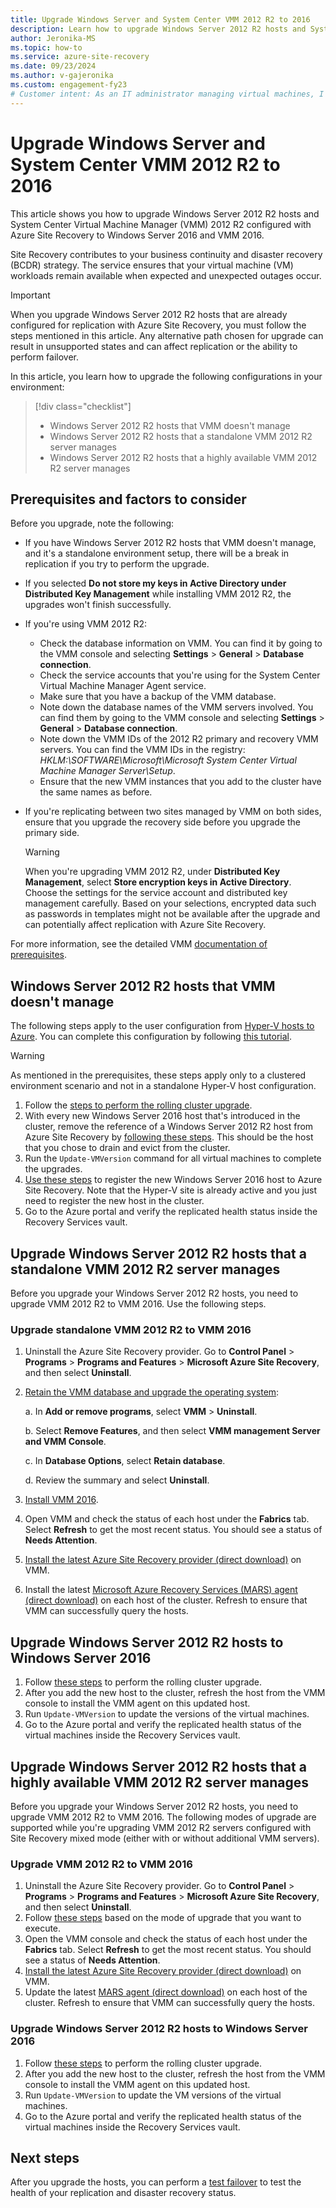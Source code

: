 ```yaml
---
title: Upgrade Windows Server and System Center VMM 2012 R2 to 2016 
description: Learn how to upgrade Windows Server 2012 R2 hosts and System Center Virtual Machine Manager 2012 R2 configured with Azure Site Recovery to Windows Server 2016 and Virtual Machine Manager 2016.
author: Jeronika-MS
ms.topic: how-to
ms.service: azure-site-recovery
ms.date: 09/23/2024
ms.author: v-gajeronika
ms.custom: engagement-fy23
# Customer intent: As an IT administrator managing virtual machines, I want to upgrade Windows Server and System Center VMM from 2012 R2 to 2016, so that I can ensure continuity, enhance disaster recovery capabilities, and maintain system compatibility.
---
```


# Upgrade Windows Server and System Center VMM 2012 R2 to 2016

This article shows you how to upgrade Windows Server 2012 R2 hosts and System Center Virtual Machine Manager (VMM) 2012 R2 configured with Azure Site Recovery to Windows Server 2016 and VMM 2016.

Site Recovery contributes to your business continuity and disaster recovery (BCDR) strategy. The service ensures that your virtual machine (VM) workloads remain available when expected and unexpected outages occur.

> [!IMPORTANT]
> When you upgrade Windows Server 2012 R2 hosts that are already configured for replication with Azure Site Recovery, you must follow the steps mentioned in this article. Any alternative path chosen for upgrade can result in unsupported states and can affect replication or the ability to perform failover.

In this article, you learn how to upgrade the following configurations in your environment:

> [!div class="checklist"]
> * Windows Server 2012 R2 hosts that VMM doesn't manage
> * Windows Server 2012 R2 hosts that a standalone VMM 2012 R2 server manages
> * Windows Server 2012 R2 hosts that a highly available VMM 2012 R2 server manages

## Prerequisites and factors to consider

Before you upgrade, note the following:

- If you have Windows Server 2012 R2 hosts that VMM doesn't manage, and it's a standalone environment setup, there will be a break in replication if you try to perform the upgrade.
- If you selected **Do not store my keys in Active Directory under Distributed Key Management** while installing VMM 2012 R2, the upgrades won't finish successfully.

- If you're using VMM 2012 R2:

  - Check the database information on VMM. You can find it by going to the VMM console and selecting **Settings** > **General** > **Database connection**.
  - Check the service accounts that you're using for the System Center Virtual Machine Manager Agent service.
  - Make sure that you have a backup of the VMM database.
  - Note down the database names of the VMM servers involved. You can find them by going to the VMM console and selecting **Settings** > **General** > **Database connection**.
  - Note down the VMM IDs of the 2012 R2 primary and recovery VMM servers. You can find the VMM IDs in the registry: *HKLM:\SOFTWARE\Microsoft\Microsoft System Center Virtual Machine Manager Server\Setup*.
  - Ensure that the new VMM instances that you add to the cluster have the same names as before.

- If you're replicating between two sites managed by VMM on both sides, ensure that you upgrade the recovery side before you upgrade the primary side.
  > [!WARNING]
  > When you're upgrading VMM 2012 R2, under **Distributed Key Management**, select **Store encryption keys in Active Directory**. Choose the settings for the service account and distributed key management carefully. Based on your selections, encrypted data such as passwords in templates might not be available after the upgrade and can potentially affect replication with Azure Site Recovery.

For more information, see the detailed VMM [documentation of prerequisites](/system-center/vmm/upgrade-vmm?view=sc-vmm-2016&preserve-view=true#requirements-and-limitations).

## Windows Server 2012 R2 hosts that VMM doesn't manage

The following steps apply to the user configuration from [Hyper-V hosts to Azure](./hyper-v-azure-architecture.md). You can complete this configuration by following [this tutorial](./hyper-v-prepare-on-premises-tutorial.md).

> [!WARNING]
> As mentioned in the prerequisites, these steps apply only to a clustered environment scenario and not in a standalone Hyper-V host configuration.

1. Follow the [steps to perform the rolling cluster upgrade](/windows-server/failover-clustering/cluster-operating-system-rolling-upgrade#cluster-os-rolling-upgrade-process).
2. With every new Windows Server 2016 host that's introduced in the cluster, remove the reference of a Windows Server 2012 R2 host from Azure Site Recovery by [following these steps](./site-recovery-manage-registration-and-protection.md). This should be the host that you chose to drain and evict from the cluster.
3. Run the `Update-VMVersion` command for all virtual machines to complete the upgrades.
4. [Use these steps](./hyper-v-azure-tutorial.md#source-settings) to register the new Windows Server 2016 host to Azure Site Recovery. Note that the Hyper-V site is already active and you just need to register the new host in the cluster.
5. Go to the Azure portal and verify the replicated health status inside the Recovery Services vault.

## Upgrade Windows Server 2012 R2 hosts that a standalone VMM 2012 R2 server manages

Before you upgrade your Windows Server 2012 R2 hosts, you need to upgrade VMM 2012 R2 to VMM 2016. Use the following steps.

### Upgrade standalone VMM 2012 R2 to VMM 2016

1. Uninstall the Azure Site Recovery provider. Go to **Control Panel** > **Programs** > **Programs and Features** > **Microsoft Azure Site Recovery**, and then select **Uninstall**.
2. [Retain the VMM database and upgrade the operating system](/system-center/vmm/upgrade-vmm?view=sc-vmm-2016&preserve-view=true#back-up-and-upgrade-the-operating-system):

   a. In **Add or remove programs**, select **VMM** > **Uninstall**. 

   b. Select **Remove Features**, and then select **VMM management Server and VMM Console**.

   c. In **Database Options**, select **Retain database**.

   d. Review the summary and select **Uninstall**.

4. [Install VMM 2016](/system-center/vmm/upgrade-vmm?view=sc-vmm-2016&preserve-view=true#install-vmm-2016).
5. Open VMM and check the status of each host under the **Fabrics** tab. Select **Refresh** to get the most recent status. You should see a status of **Needs Attention**.
6. [Install the latest Azure Site Recovery provider (direct download)](https://aka.ms/downloaddra) on VMM.
7. Install the latest [Microsoft Azure Recovery Services (MARS) agent (direct download)](https://aka.ms/azurebackup_agent) on each host of the cluster. Refresh to ensure that VMM can successfully query the hosts.

## Upgrade Windows Server 2012 R2 hosts to Windows Server 2016

1. Follow [these steps](/windows-server/failover-clustering/cluster-operating-system-rolling-upgrade#cluster-os-rolling-upgrade-process) to perform the rolling cluster upgrade.
2. After you add the new host to the cluster, refresh the host from the VMM console to install the VMM agent on this updated host.
3. Run `Update-VMVersion` to update the versions of the virtual machines.
4. Go to the Azure portal and verify the replicated health status of the virtual machines inside the Recovery Services vault.

## Upgrade Windows Server 2012 R2 hosts that a highly available VMM 2012 R2 server manages

Before you upgrade your Windows Server 2012 R2 hosts, you need to upgrade VMM 2012 R2 to VMM 2016. The following modes of upgrade are supported while you're upgrading VMM 2012 R2 servers configured with Site Recovery mixed mode (either with or without additional VMM servers).

### Upgrade VMM 2012 R2 to VMM 2016

1. Uninstall the Azure Site Recovery provider. Go to **Control Panel** > **Programs** > **Programs and Features** > **Microsoft Azure Site Recovery**, and then select **Uninstall**.
2. Follow [these steps](/system-center/vmm/upgrade-vmm?view=sc-vmm-2016&preserve-view=true#upgrade-a-standalone-vmm-server) based on the mode of upgrade that you want to execute.
3. Open the VMM console and check the status of each host under the **Fabrics** tab. Select **Refresh** to get the most recent status. You should see a status of **Needs Attention**.
4. [Install the latest Azure Site Recovery provider (direct download)](https://aka.ms/downloaddra) on VMM.
5. Update the latest [MARS agent (direct download)](https://aka.ms/azurebackup_agent) on each host of the cluster. Refresh to ensure that VMM can successfully query the hosts.

### Upgrade Windows Server 2012 R2 hosts to Windows Server 2016

1. Follow [these steps](/windows-server/failover-clustering/cluster-operating-system-rolling-upgrade#cluster-os-rolling-upgrade-process) to perform the rolling cluster upgrade.
2. After you add the new host to the cluster, refresh the host from the VMM console to install the VMM agent on this updated host.
3. Run `Update-VMVersion` to update the VM versions of the virtual machines.
4. Go to the Azure portal and verify the replicated health status of the virtual machines inside the Recovery Services vault.

## Next steps

After you upgrade the hosts, you can perform a [test failover](tutorial-dr-drill-azure.md) to test the health of your replication and disaster recovery status.